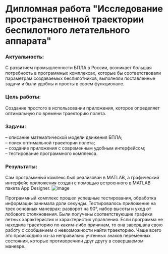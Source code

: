 # Дипломная работа "Исследование пространственной траектории беспилотного летательного аппарата"
### Актуальность:
С развитием промышленности БПЛА в России, возникает
большая потребность в программных комплексах, которые бы
соответствовали параметрам создаваемых беспилотников,
выполняли поставленные задачи и были удобны и просты в
своем функционале.

### Цель работы:
Создание простого в использовании приложения, которое
определяет оптимальную по времени траекторию полета.

### Задачи:
– описание математической модели движения БПЛА; <br>
– поиск оптимальной траектории полета; <br>
– создание приложения с современным удобным интерфейсом; <br>
– тестирование программного комплекса.

### Результаты:
Сам программный комлекс был реализован в MATLAB, а графический интерфейс приложения создан с помощью
встроенного в MATLAB пакета App Designer.
![image](https://github.com/vbasargina/diplom/assets/147047190/7ddf1549-ee18-472a-8256-dc402598ad67)

Программный комплекс прошел успешные тестирования,
обработка информации занимала доли секунды. Тестировалось приложение на
трех основных маневрах: разворот на 90°, набор высоты и уход от лобового
столкновения. Были получены соответствующие графики летных
характеристик и характеристик управления. Если программа не находила
траекторию по каким-либо причинам, то она завершала свою работу с
сообщением о невозможности найти траекторию. Чаще всего это происходило
из-за неправильно учтенных знаков переменных состояния, которые
противоречили друг другу в совершаемом маневре.
